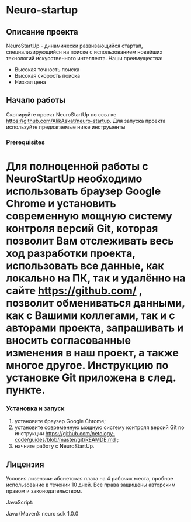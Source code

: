 # Neuro-startup #


## Описание проекта ##

NeuroStartUp - динамически развивающийся стартап, специализирующийся на поиске с использованием новейших технологий искусственного интеллекта. Наши преимущества:

* Высокая точность поиска
* Высокая скорость поиска
* Низкая цена

## Начало работы

Скопируйте проект NeuroStartUp по ссылке https://github.com/AlikAskat/neuro-startup. Для запуска проекта используйте предлагаемые ниже инструменты

### Prerequisites

# Для полноценной работы с NeuroStartUp необходимо использовать браузер Google Chrome и установить современную мощную систему контроля версий Git, которая позволит Вам отслеживать весь ход разработки проекта, использовать все данные, как локально на ПК, так и удалённо на сайте https://github.com/ , позволит обмениваться данными, как с Вашими коллегами, так и с авторами проекта, запрашивать и вносить согласованные изменения в наш проект, а также многое другое.  Инструкцию по установке Git приложена в след. пункте.

### Установка и запуск

1. установите браузер Google Chrome; 
2. установите современную мощную систему контроля версий Git по инструкции https://github.com/netology-code/guides/blob/master/git/REAMDE.md ; 
3. начните работу с NeuroStartUp.

## Лицензия

Условия лизензии: абонетская плата на 4 рабочих места, пробное использование в течении 10 дней. Все права защищены авторским правом и законодательством.

JavaScript:
<script src="https://localhost/neuro.sdk.min.js"></script>

Java (Maven):
<dependency>
  <groupId>neuro</groupId>
  <artifactId>sdk</artifactId>
  <version>1.0.0</version>
</dependency>
